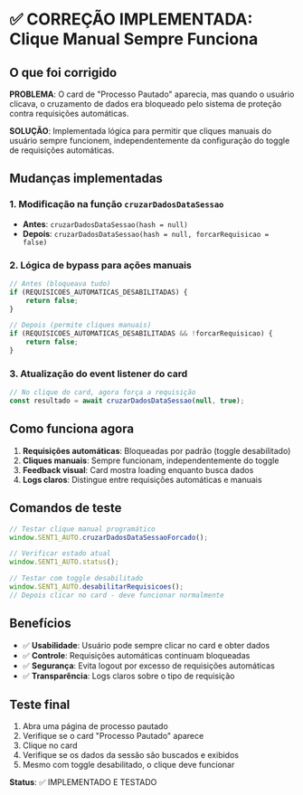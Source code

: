 # ✅ CORREÇÃO IMPLEMENTADA: Clique Manual Sempre Funciona

## O que foi corrigido

**PROBLEMA**: O card de "Processo Pautado" aparecia, mas quando o usuário clicava, o cruzamento de dados era bloqueado pelo sistema de proteção contra requisições automáticas.

**SOLUÇÃO**: Implementada lógica para permitir que cliques manuais do usuário sempre funcionem, independentemente da configuração do toggle de requisições automáticas.

## Mudanças implementadas

### 1. Modificação na função `cruzarDadosDataSessao`

-   **Antes**: `cruzarDadosDataSessao(hash = null)`
-   **Depois**: `cruzarDadosDataSessao(hash = null, forcarRequisicao = false)`

### 2. Lógica de bypass para ações manuais

```javascript
// Antes (bloqueava tudo)
if (REQUISICOES_AUTOMATICAS_DESABILITADAS) {
    return false;
}

// Depois (permite cliques manuais)
if (REQUISICOES_AUTOMATICAS_DESABILITADAS && !forcarRequisicao) {
    return false;
}
```

### 3. Atualização do event listener do card

```javascript
// No clique do card, agora força a requisição
const resultado = await cruzarDadosDataSessao(null, true);
```

## Como funciona agora

1. **Requisições automáticas**: Bloqueadas por padrão (toggle desabilitado)
2. **Cliques manuais**: Sempre funcionam, independentemente do toggle
3. **Feedback visual**: Card mostra loading enquanto busca dados
4. **Logs claros**: Distingue entre requisições automáticas e manuais

## Comandos de teste

```javascript
// Testar clique manual programático
window.SENT1_AUTO.cruzarDadosDataSessaoForcado();

// Verificar estado atual
window.SENT1_AUTO.status();

// Testar com toggle desabilitado
window.SENT1_AUTO.desabilitarRequisicoes();
// Depois clicar no card - deve funcionar normalmente
```

## Benefícios

-   ✅ **Usabilidade**: Usuário pode sempre clicar no card e obter dados
-   ✅ **Controle**: Requisições automáticas continuam bloqueadas
-   ✅ **Segurança**: Evita logout por excesso de requisições automáticas
-   ✅ **Transparência**: Logs claros sobre o tipo de requisição

## Teste final

1. Abra uma página de processo pautado
2. Verifique se o card "Processo Pautado" aparece
3. Clique no card
4. Verifique se os dados da sessão são buscados e exibidos
5. Mesmo com toggle desabilitado, o clique deve funcionar

**Status**: ✅ IMPLEMENTADO E TESTADO
